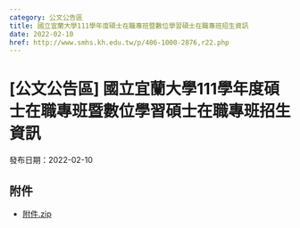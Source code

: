 ```yaml
---
category: 公文公告區
title: 國立宜蘭大學111學年度碩士在職專班暨數位學習碩士在職專班招生資訊
date: 2022-02-10
href: http://www.smhs.kh.edu.tw/p/406-1000-2876,r22.php
---
```


# [公文公告區] 國立宜蘭大學111學年度碩士在職專班暨數位學習碩士在職專班招生資訊

發布日期：2022-02-10

<div><div></div><div></div></div>

## 附件

- [附件.zip](https://www.smhs.kh.edu.tw/app/index.php?Action=downloadfile&file=WVhSMFlXTm9Mell6TDNCMFlWOHlOVGM0WHpjek5UQTVPRjg0TWpZeU9TNTZhWEE9&fname=DGGGROTSYWQO41XX50LKSWHGRK30OOLKDGUWTSKK4125MLVWKPROVTPOUSSSPKPO)
